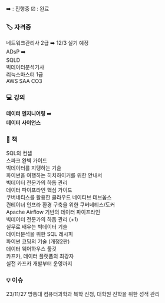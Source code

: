 
➡️ : 진행중  ☑️ : 완료  


### 🏷️ 자격증  
네트워크관리사 2급 ➡️ 12/3 실기 예정  
ADsP ➡️  
SQLD  
빅데이터분석기사  
리눅스마스터 1급  
AWS SAA CO3  

### 💻 강의  
**데이터 엔지니어링** ➡️  
**데이터 사이언스**  

### 📔 책  
SQL의 컨셉  
스파크 완벽 가이드  
빅데이터를 지탱하는 기술  
파이썬을 여행하는 히치하이커를 위한 안내서  
빅데이터 전문가의 하둡 관리  
데이터 파이프라인 핵심 가이드  
쿠버네티스를 활용한 클라우드 네이티브 데브옵스  
컨테이너 인프라 환경 구축을 위한 쿠버네티스/도커  
Apache Airflow 기반의 데이터 파이프라인  
빅데이터 전문가의 하둡 관리 (+1)  
실무로 배우는 빅데이터 기술  
데이터분석을 위한 SQL 레시피  
파이썬 코딩의 기술 (개정2판)  
데이터 웨어하우스 툴깃  
카프카, 데이터 플랫폼의 최강자  
실전 카프카 개발부터 운영까지  
  
### 💡 이슈  
23/11/27 방통대 컴퓨터과학과 복학 신청, 대학원 진학을 위한 성적 관리  

